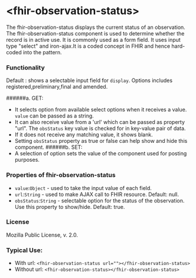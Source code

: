 # \<fhir-observation-status\>

The fhir-observation-status displays the current status of an observation. 
The fhir-observation-status component is used to determine whether the record is in active use. It is commonly used
as a form field. It uses input type "select" and iron-ajax.It is a coded concept in FHIR and hence hard-coded into the pattern.

### Functionality
  Default : shows a selectable input field for `display`. Options includes registered,preliminary,final and amended.
  
 ######a. GET:
 * It selects option from available select options when it receives a value. `value` can be passed as a string.
 * It can also receive value from a 'url' which can be passed as property "url". The `obsStatus` key value is checked for  in key-value pair of data.
  * If it does not receive any matching value, it shows blank.
 * Setting `obsStatus` property as true or false can help show and hide this component.
 ######b. SET:
 * A selection of option sets the value of the component used for posting purposes.

### Properties of fhir-observation-status
 * `value`:`Object` - used to take the input value of each field.
 * `url`:`String` - used to make AJAX call to FHIR resource. Default: null.
 * `obsStatus`:`String` - selectable option for the status of the observation. Use this property to show/hide. Default: true.
 ### License
 Mozilla Public License, v. 2.0.
 
 ### Typical Use:
 * With url:
 `<fhir-observation-status url=""></fhir-observation-status>`
 * Without url:
  `<fhir-observation-status></fhir-observation-status>`
